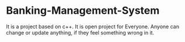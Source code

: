 # Banking-Management-System
It is a project based on c++.
It is open project for Everyone.
Anyone can change or update anything, if they feel something wrong in it.
